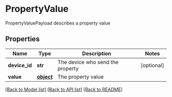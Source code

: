 # PropertyValue

PropertyValuePayload describes a property value
## Properties
Name | Type | Description | Notes
------------ | ------------- | ------------- | -------------
**device_id** | **str** | The device who send the property | [optional] 
**value** | [**object**](.md) | The property value | 

[[Back to Model list]](../README.md#documentation-for-models) [[Back to API list]](../README.md#documentation-for-api-endpoints) [[Back to README]](../README.md)


